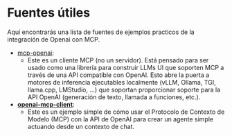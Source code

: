 # Fuentes útiles

Aquí encontrarás una lista de fuentes de ejemplos practicos de la integración de Openai con MCP.

* [mcp-openai](https://github.com/S1M0N38/mcp-openai):
  * Este es un cliente MCP (no un servidor). Está pensado para ser usado como una librería para construir LLMs UI que soporten MCP a través de una API compatible con OpenAI. Esto abre la puerta a motores de inferencia ejecutables localmente (vLLM, Ollama, TGI, llama.cpp, LMStudio, ...) que soportan proporcionar soporte para la API OpenAI (generación de texto, llamada a funciones, etc.).
* **[openai-mcp-client](https://github.com/ResoluteError/openai-mcp-client)**:
  * Este es un ejemplo simple de cómo usar el Protocolo de Contexto de Modelo (MCP) con la API de OpenAI para crear un agente simple actuando desde un contexto de chat.
